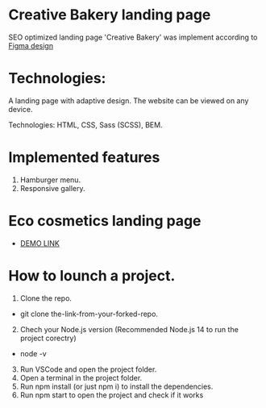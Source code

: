 # Creative Bakery landing page

SEO optimized landing page 'Creative Bakery' was implement according to
[Figma design](https://www.figma.com/file/ANOsJBeDuOrWiXqUBKkGut/Bakerlab_FE-students-(Copy)?t=tgq6EwzVBfYfbjQ6-0)

# Technologies:
A landing page with adaptive design.
The website can be viewed on any device.

Technologies: HTML, CSS, Sass (SCSS), BEM.

# Implemented features
1. Hamburger menu.
2. Responsive gallery.

# Eco cosmetics landing page
- [DEMO LINK](https://vladyslava-buzova.github.io/backery-lending/)

# How to lounch a project.
1. Clone the repo.
  - git clone the-link-from-your-forked-repo.
2. Chech your Node.js version (Recommended Node.js 14 to run the project corectry)
  - node -v
3. Run VSCode and open the project folder.
4. Open a terminal in the project folder.
5. Run npm install (or just npm i) to install the dependencies.
6. Run npm start to open the project and check if it works
